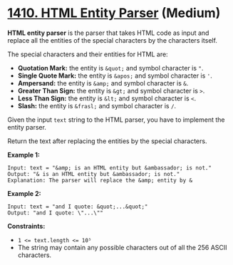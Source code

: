 # [1410. HTML Entity Parser][link] (Medium)

[link]: https://leetcode.com/problems/html-entity-parser/

**HTML entity parser** is the parser that takes HTML code as input and replace all the entities of
the special characters by the characters itself.

The special characters and their entities for HTML are:

- **Quotation Mark:** the entity is `&quot;` and symbol character is `"`.
- **Single Quote Mark:** the entity is `&apos;` and symbol character is `'`.
- **Ampersand:** the entity is `&amp;` and symbol character is `&`.
- **Greater Than Sign:** the entity is `&gt;` and symbol character is `>`.
- **Less Than Sign:** the entity is `&lt;` and symbol character is `<`.
- **Slash:** the entity is `&frasl;` and symbol character is `/`.

Given the input `text` string to the HTML parser, you have to implement the entity parser.

Return the text after replacing the entities by the special characters.

**Example 1:**

```
Input: text = "&amp; is an HTML entity but &ambassador; is not."
Output: "& is an HTML entity but &ambassador; is not."
Explanation: The parser will replace the &amp; entity by &
```

**Example 2:**

```
Input: text = "and I quote: &quot;...&quot;"
Output: "and I quote: \"...\""
```

**Constraints:**

- `1 <= text.length <= 10⁵`
- The string may contain any possible characters out of all the 256 ASCII characters.
